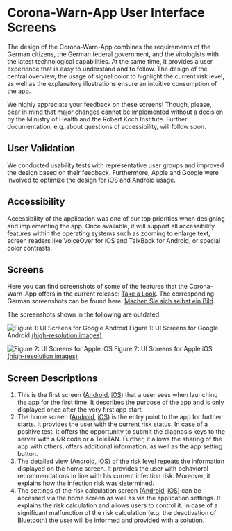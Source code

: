 # Corona-Warn-App User Interface Screens

The design of the Corona-Warn-App combines the requirements of the German citizens, the German federal government, and the virologists with the latest technological capabilities. At the same time, it provides a user experience that is easy to understand and to follow. The design of the central overview, the usage of signal color to highlight the current risk level, as well as the explanatory illustrations ensure an intuitive consumption of the app.

We highly appreciate your feedback on these screens! Though, please, bear in mind that major changes cannot be implemented without a decision by the Ministry of Health and the Robert Koch Institute. Further documentation, e.g. about questions of accessibility, will follow soon.

## User Validation

We conducted usability tests with representative user groups and improved the design based on their feedback. Furthermore, Apple and Google were involved to optimize the design for iOS and Android usage.

## Accessibility

Accessibility of the application was one of our top priorities when designing and implementing the app. Once available, it will support all accessibility features within the operating systems such as zooming to enlarge text, screen readers like VoiceOver for iOS and TalkBack for Android, or special color contrasts.

## Screens

Here you can find screenshots of some of the features that the Corona-Warn-App offers in the current release: [Take a Look](https://www.coronawarn.app/en/screenshots/). The corresponding German screenshots can be found here: [Machen Sie sich selbst ein Bild](https://www.coronawarn.app/de/screenshots/).

The screenshots shown in the following are outdated.

![Figure 1: UI Screens for Google Android](images/ui_screens/ui_screens_android.png "Figure 1: UI Screens for Google Android")
Figure 1: UI Screens for Google Android [(high-resolution images)](images/ui_screens/android/)

![Figure 2: UI Screens for Apple iOS](images/ui_screens/ui_screens_ios.png "Figure 2: UI Screens for Apple iOS")
Figure 2: UI Screens for Apple iOS [(high-resolution images)](images/ui_screens/ios/)

## Screen Descriptions

1. This is the first screen ([Android](https://github.com/corona-warn-app/cwa-documentation/raw/master/images/ui_screens/android/cwa_onboarding_android.png), [iOS](https://github.com/corona-warn-app/cwa-documentation/raw/master/images/ui_screens/ios/cwa_onboarding_ios.png)) that a user sees when launching the app for the first time. It describes the purpose of the app and is only displayed once after the very first app start.
2. The home screen ([Android](https://github.com/corona-warn-app/cwa-documentation/raw/master/images/ui_screens/android/cwa_home_android.png), [iOS](https://github.com/corona-warn-app/cwa-documentation/raw/master/images/ui_screens/ios/cwa_home_ios.png)) is the entry point to the app for further starts. It provides the user with the current risk status. In case of a positive test, it offers the opportunity to submit the diagnosis keys to the server with a QR code or a TeleTAN. Further, it allows the sharing of the app with others, offers additional information, as well as the app setting button.
3. The detailed view ([Android](https://github.com/corona-warn-app/cwa-documentation/raw/master/images/ui_screens/android/cwa_detail_android.png), [iOS](https://github.com/corona-warn-app/cwa-documentation/raw/master/images/ui_screens/ios/cwa_detail_ios.png)) of the risk level repeats the information displayed on the home screen. It provides the user with behavioral recommendations in line with his current infection risk. Moreover, it explains how the infection risk was determined.
4. The settings of the risk calculation screen ([Android](https://github.com/corona-warn-app/cwa-documentation/raw/master/images/ui_screens/android/cwa_risk_calculation_android.png), [iOS](https://github.com/corona-warn-app/cwa-documentation/raw/master/images/ui_screens/ios/cwa_risk_calculation_ios.png)) can be accessed via the home screen as well as via the application settings. It explains the risk calculation and allows users to control it. In case of a significant malfunction of the risk calculation (e.g. the deactivation of Bluetooth) the user will be informed and provided with a solution.
